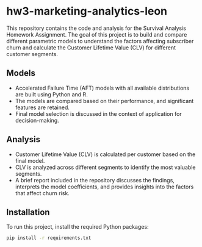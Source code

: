# hw3-marketing-analytics-leon

This repository contains the code and analysis for the Survival Analysis Homework Assignment. 
The goal of this project is to build and compare different parametric models to understand the factors affecting subscriber churn and calculate the Customer Lifetime Value (CLV) for different customer segments.

## Models

- Accelerated Failure Time (AFT) models with all available distributions are built using Python and R.
- The models are compared based on their performance, and significant features are retained.
- Final model selection is discussed in the context of application for decision-making.

## Analysis

- Customer Lifetime Value (CLV) is calculated per customer based on the final model.
- CLV is analyzed across different segments to identify the most valuable segments.
- A brief report included in the repository discusses the findings, interprets the model coefficients, and provides insights into the factors that affect churn risk.

## Installation

To run this project, install the required Python packages:

```bash
pip install -r requirements.txt

